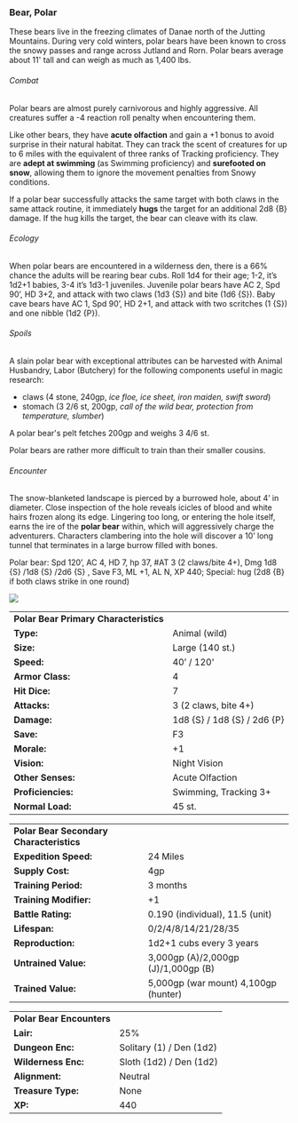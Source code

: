 ### Bear, Polar

These bears live in the freezing climates of Danae north of the Jutting Mountains. During very cold winters, polar bears have been known to cross the snowy passes and range across Jutland and Rorn. Polar bears average about 11' tall and can weigh as much as 1,400 lbs.

###### Combat

Polar bears are almost purely carnivorous and highly aggressive. All creatures suffer a -4 reaction roll penalty when encountering them.

Like other bears, they have **acute olfaction** and gain a +1 bonus to avoid surprise in their natural habitat. They can track the scent of creatures for up to 6 miles with the equivalent of three ranks of Tracking proficiency. They are **adept at swimming** (as Swimming proficiency) and **surefooted on snow**, allowing them to ignore the movement penalties from Snowy conditions.

If a polar bear successfully attacks the same target with both claws in the same attack routine, it immediately **hugs** the target for an additional 2d8 {B} damage. If the hug kills the target, the bear can cleave with its claw.

###### Ecology

When polar bears are encountered in a wilderness den, there is a 66% chance the adults will be rearing bear cubs. Roll 1d4 for their age; 1-2, it’s 1d2+1 babies, 3-4 it’s 1d3-1 juveniles. Juvenile polar bears have AC 2, Spd 90’, HD 3+2, and attack with two claws (1d3 {S}) and bite (1d6 {S}). Baby cave bears have AC 1, Spd 90’, HD 2+1, and attack with two scritches (1 {S}) and one nibble (1d2 {P}).

###### Spoils

A slain polar bear with exceptional attributes can be harvested with Animal Husbandry, Labor (Butchery) for the following components useful in magic research:

* claws (4 stone, 240gp, *ice floe, ice sheet, iron maiden, swift sword*)
* stomach (3 2/6 st, 200gp, *call of the wild bear, protection from temperature, slumber*)

A polar bear's pelt fetches 200gp and weighs 3 4/6 st.

Polar bears are rather more difficult to train than their smaller cousins.

###### Encounter

The snow-blanketed landscape is pierced by a burrowed hole, about 4’ in diameter. Close inspection of the hole reveals icicles of blood and white hairs frozen along its edge. Lingering too long, or entering the hole itself, earns the ire of the **polar bear** within, which will aggressively charge the adventurers. Characters clambering into the hole will discover a 10’ long tunnel that terminates in a large burrow filled with bones.

Polar bear: Spd 120’, AC 4, HD 7, hp 37, #AT 3 (2 claws/bite 4+), Dmg 1d8 {S} /1d8 {S} /2d6 {S} , Save F3, ML +1, AL N, XP 440; Special: hug (2d8 {B} if both claws strike in one round)

![](data:image/png;base64...)

|  |  |
| --- | --- |
| **Polar Bear Primary Characteristics** | |
| **Type:** | Animal (wild) |
| **Size:** | Large (140 st.) |
| **Speed:** | 40’ / 120' |
| **Armor Class:** | 4 |
| **Hit Dice:** | 7 |
| **Attacks:** | 3 (2 claws, bite 4+) |
| **Damage:** | 1d8 {S} / 1d8 {S} / 2d6 {P} |
| **Save:** | F3 |
| **Morale:** | +1 |
| **Vision:** | Night Vision |
| **Other Senses:** | Acute Olfaction |
| **Proficiencies:** | Swimming, Tracking 3+ |
| **Normal Load:** | 45 st. |

|  |  |
| --- | --- |
| **Polar Bear Secondary Characteristics** | |
| **Expedition Speed:** | 24 Miles |
| **Supply Cost:** | 4gp |
| **Training Period:** | 3 months |
| **Training Modifier:** | +1 |
| **Battle Rating:** | 0.190 (individual), 11.5 (unit) |
| **Lifespan:** | 0/2/4/8/14/21/28/35 |
| **Reproduction:** | 1d2+1 cubs every 3 years |
| **Untrained Value:** | 3,000gp (A)/2,000gp (J)/1,000gp (B) |
| **Trained Value:** | 5,000gp (war mount)  4,100gp (hunter) |

|  |  |
| --- | --- |
| **Polar Bear Encounters** | |
| **Lair:** | 25% |
| **Dungeon Enc:** | Solitary (1) / Den (1d2) |
| **Wilderness Enc:** | Sloth (1d2) / Den (1d2) |
| **Alignment:** | Neutral |
| **Treasure Type:** | None |
| **XP:** | 440 |
